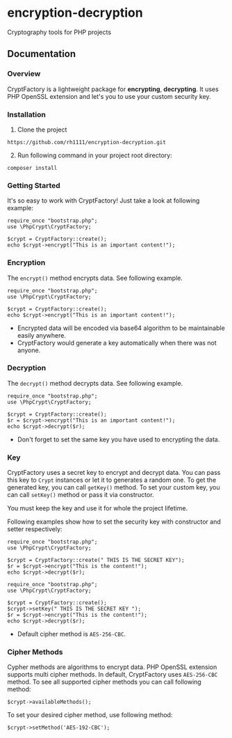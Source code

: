 # encryption-decryption

Cryptography tools for PHP projects

## Documentation

### Overview

CryptFactory is a lightweight package for **encrypting**, **decrypting**.
It uses PHP OpenSSL extension and let's you to use your custom security key.

### Installation 

1. Clone the project

```https://github.com/rh1111/encryption-decryption.git```

2. Run following command in your project root directory:

```
composer install
```

### Getting Started

It's so easy to work with CryptFactory! Just take a look at following example:

```
require_once "bootstrap.php";
use \PhpCrypt\CryptFactory;

$crypt = CryptFactory::create();
echo $crypt->encrypt("This is an important content!");
```

### Encryption

The `encrypt()` method encrypts data. See following example.

```
require_once "bootstrap.php";
use \PhpCrypt\CryptFactory;

$crypt = CryptFactory::create();
echo $crypt->encrypt("This is an important content!");
```

* Encrypted data will be encoded via base64 algorithm to be maintainable easily anywhere.
* CryptFactory would generate a key automatically when there was not anyone.

### Decryption

The `decrypt()` method decrypts data. See following example.

```
require_once "bootstrap.php";
use \PhpCrypt\CryptFactory;

$crypt = CryptFactory::create();
$r = $crypt->encrypt("This is an important content!");
echo $crypt->decrypt($r);
```

*   Don't forget to set the same key you have used to encrypting the data.

### Key

CryptFactory uses a secret key to encrypt and decrypt data.
You can pass this key to `Crypt` instances or let it to generates a random one.
To get the generated key, you can call `getKey()` method.
To set your custom key, you can call `setKey()` method or pass it via constructor.

You must keep the key and use it for whole the project lifetime.

Following examples show how to set the security key with constructor and setter respectively:

```
require_once "bootstrap.php";
use \PhpCrypt\CryptFactory;

$crypt = CryptFactory::create(" THIS IS THE SECRET KEY");
$r = $crypt->encrypt("This is the content!");
echo $crypt->decrypt($r);
```

```
require_once "bootstrap.php";
use \PhpCrypt\CryptFactory;

$crypt = CryptFactory::create();
$crypt->setKey(" THIS IS THE SECRET KEY ");
$r = $crypt->encrypt("This is the content!");
echo $crypt->decrypt($r);
```

*   Default cipher method is `AES-256-CBC`.

### Cipher Methods

Cypher methods are algorithms to encrypt data.
PHP OpenSSL extension supports multi cipher methods.
In default, CryptFactory uses `AES-256-CBC` method.
To see all supported cipher methods you can call following method:

```
$crypt->availableMethods();
```

To set your desired cipher method, use following method:

```
$crypt->setMethod('AES-192-CBC');
```

